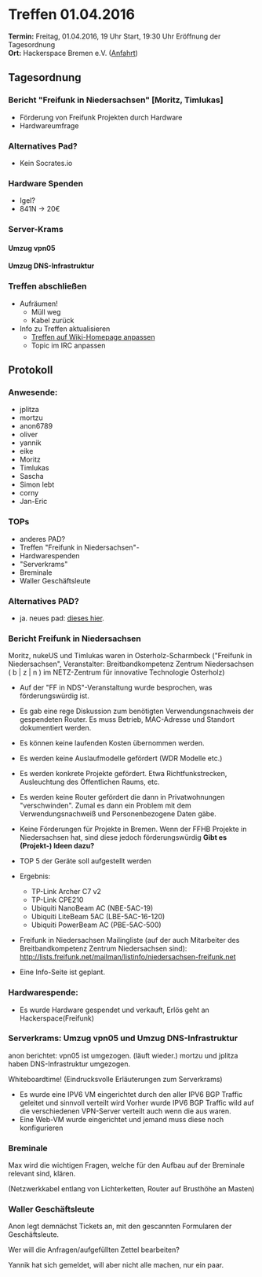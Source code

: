 # Treffen 01.04.2016

**Termin:** Freitag, 01.04.2016, 19 Uhr Start, 19:30 Uhr Eröffnung der Tagesordnung  
**Ort:** Hackerspace Bremen e.V. ([Anfahrt](https://www.hackerspace-bremen.de/anfahrt/))

## Tagesordnung

### Bericht "Freifunk in Niedersachsen" [Moritz, Timlukas]

 * Förderung von Freifunk Projekten durch Hardware
 * Hardwareumfrage

### Alternatives Pad?

 * Kein Socrates.io

### Hardware Spenden

 * Igel? 
 * 841N → 20€

### Server-Krams

#### Umzug vpn05

#### Umzug DNS-Infrastruktur

### Treffen abschließen

* Aufräumen!
  * Müll weg
  * Kabel zurück
* Info zu Treffen aktualisieren
  * [Treffen auf Wiki-Homepage anpassen](Home)
  * Topic im IRC anpassen

## Protokoll

### Anwesende:
  * jplitza
  * mortzu
  * anon6789
  * oliver
  * yannik
  * eike
  * Moritz
  * Timlukas
  * Sascha
  * Simon lebt
  * corny
  * Jan-Eric

### TOPs
  - anderes PAD?
  - Treffen "Freifunk in Niedersachsen"-
  - Hardwarespenden
  - "Serverkrams"
  - Breminale
  - Waller Geschäftsleute

### Alternatives PAD?
 * ja. neues pad: [dieses hier](https://pads.hackerspace-bremen.de/p/ffhb-protokoll).

### Bericht Freifunk in Niedersachsen
Moritz, nukeUS und Timlukas waren in Osterholz-Scharmbeck ("Freifunk in Niedersachsen", Veranstalter: Breitbandkompetenz Zentrum Niedersachsen ( b | z | n ) im NETZ-Zentrum für innovative Technologie Osterholz)

* Auf der "FF in NDS"-Veranstaltung wurde besprochen, was förderungswürdig ist.
* Es gab eine rege Diskussion zum benötigten Verwendungsnachweis der gespendeten Router. Es muss Betrieb, MAC-Adresse und Standort dokumentiert werden.
* Es können keine laufenden Kosten übernommen werden.
* Es werden keine Auslaufmodelle gefördert (WDR Modelle etc.)
* Es werden konkrete Projekte gefördert. Etwa Richtfunkstrecken, Ausleuchtung des Öffentlichen Raums, etc.
* Es werden keine Router gefördert die dann in Privatwohnungen "verschwinden". Zumal es dann ein Problem mit dem Verwendungsnachweiß und Personenbezogene Daten gäbe. 
* Keine Förderungen für Projekte in Bremen. Wenn der FFHB Projekte in Niedersachsen hat, sind diese jedoch förderungswürdig **Gibt es (Projekt-) Ideen dazu?**

* TOP 5 der Geräte soll aufgestellt werden
* Ergebnis:
  * TP-Link Archer C7 v2
  * TP-Link CPE210
  * Ubiquiti NanoBeam AC (NBE-5AC-19)
  * Ubiquiti LiteBeam 5AC (LBE-5AC-16-120)
  * Ubiquiti PowerBeam AC (PBE-5AC-500)
  
* Freifunk in Niedersachsen Mailingliste (auf der auch Mitarbeiter des Breitbandkompetenz Zentrum Niedersachsen sind): http://lists.freifunk.net/mailman/listinfo/niedersachsen-freifunk.net

* Eine Info-Seite ist geplant.

### Hardwarespende:

 * Es wurde Hardware gespendet und verkauft, Erlös geht an Hackerspace(Freifunk)

### Serverkrams: Umzug vpn05 und Umzug DNS-Infrastruktur

anon berichtet: vpn05 ist umgezogen. (läuft wieder.)
mortzu und jplitza haben DNS-Infrastruktur umgezogen.

Whiteboardtime! (Eindrucksvolle Erläuterungen zum Serverkrams)
* Es wurde eine IPV6 VM eingerichtet durch den aller IPV6 BGP Traffic geleitet und sinnvoll verteilt wird
Vorher wurde IPV6 BGP Traffic wild auf die verschiedenen VPN-Server verteilt auch wenn die aus waren.
* Eine Web-VM wurde eingerichtet und jemand muss diese noch konfigurieren

### Breminale

Max wird die wichtigen Fragen, welche für den Aufbau auf der Breminale relevant sind, klären.  

(Netzwerkkabel entlang von Lichterketten, Router auf Brusthöhe an Masten)

### Waller Geschäftsleute

Anon legt demnächst Tickets an, mit den gescannten Formularen der Geschäftsleute.

Wer will die Anfragen/aufgefüllten Zettel bearbeiten?

Yannik hat sich gemeldet, will aber nicht alle machen, nur ein paar.